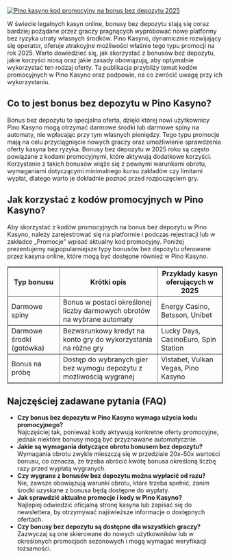 [![Pino kasyno kod promocyjny na bonus bez depozytu 2025](https://123-caf.pages.dev/gitsignup.png)](https://vrmoo.ru/Bt82HjjY)

<div>   <p>W świecie legalnych kasyn online, bonusy bez depozytu stają się coraz bardziej pożądane przez graczy pragnących wypróbować nowe platformy bez ryzyka utraty własnych środków. Pino Kasyno, dynamicznie rozwijający się operator, oferuje atrakcyjne możliwości właśnie tego typu promocji na rok 2025. Warto dowiedzieć się, jak skorzystać z bonusów bez depozytu, jakie korzyści niosą oraz jakie zasady obowiązują, aby optymalnie wykorzystać ten rodzaj oferty. Ta publikacja przybliży temat kodów promocyjnych w Pino Kasyno oraz podpowie, na co zwrócić uwagę przy ich wykorzystaniu.</p>    <h2>Co to jest bonus bez depozytu w Pino Kasyno?</h2>   <p>Bonus bez depozytu to specjalna oferta, dzięki której nowi użytkownicy Pino Kasyno mogą otrzymać darmowe środki lub darmowe spiny na automaty, nie wpłacając przy tym własnych pieniędzy. Tego typu promocje mają na celu przyciągnięcie nowych graczy oraz umożliwienie sprawdzenia oferty kasyna bez ryzyka. Bonusy bez depozytu w 2025 roku są często powiązane z kodami promocyjnymi, które aktywują dodatkowe korzyści. Korzystanie z takich bonusów wiąże się z pewnymi warunkami obrotu, wymaganiami dotyczącymi minimalnego kursu zakładów czy limitami wypłat, dlatego warto je dokładnie poznać przed rozpoczęciem gry.</p>    <h2>Jak korzystać z kodów promocyjnych w Pino Kasyno?</h2>   <p>Aby skorzystać z kodów promocyjnych na bonus bez depozytu w Pino Kasyno, należy zarejestrować się na platformie i podczas rejestracji lub w zakładce „Promocje” wpisać aktualny kod promocyjny. Poniżej prezentujemy najpopularniejsze typy bonusów bez depozytu oferowane przez kasyna online, które mogą być dostępne również w Pino Kasyno.</p>    <table border="1" cellpadding="5" cellspacing="0" style="border-collapse: collapse; width: 100%; max-width: 600px;">     <thead>       <tr>         <th>Typ bonusu</th>         <th>Krótki opis</th>         <th>Przykłady kasyn oferujących w 2025</th>       </tr>     </thead>     <tbody>       <tr>         <td>Darmowe spiny</td>         <td>Bonus w postaci określonej liczby darmowych obrotów na wybrane automaty</td>         <td>Energy Casino, Betsson, Unibet</td>       </tr>       <tr>         <td>Darmowe środki (gotówka)</td>         <td>Bezwarunkowy kredyt na konto gry do wykorzystania na różne gry</td>         <td>Lucky Days, CasinoEuro, Spin Station</td>       </tr>       <tr>         <td>Bonus na próbę</td>         <td>Dostęp do wybranych gier bez wymogu depozytu z możliwością wygranej</td>         <td>Vistabet, Vulkan Vegas, Pino Kasyno</td>       </tr>     </tbody>   </table>    <h2>Najczęściej zadawane pytania (FAQ)</h2>   <ul>     <li><strong>Czy bonus bez depozytu w Pino Kasyno wymaga użycia kodu promocyjnego?</strong><br />Najczęściej tak, ponieważ kody aktywują konkretne oferty promocyjne, jednak niektóre bonusy mogą być przyznawane automatycznie.</li>     <li><strong>Jakie są wymagania dotyczące obrotu bonusem bez depozytu?</strong><br />Wymagania obrotu zwykle mieszczą się w przedziale 20x–50x wartości bonusu, co oznacza, że trzeba obrócić kwotę bonusa określoną liczbę razy przed wypłatą wygranych.</li>     <li><strong>Czy wygrane z bonusów bez depozytu można wypłacić od razu?</strong><br />Nie, zawsze obowiązują warunki obrotu, które trzeba spełnić, zanim środki uzyskane z bonusa będą dostępne do wypłaty.</li>     <li><strong>Jak sprawdzić aktualne promocje i kody w Pino Kasyno?</strong><br />Najlepiej odwiedzić oficjalną stronę kasyna lub zapisać się do newslettera, by otrzymywać najświeższe informacje o dostępnych ofertach.</li>     <li><strong>Czy bonusy bez depozytu są dostępne dla wszystkich graczy?</strong><br />Zazwyczaj są one skierowane do nowych użytkowników lub w określonych promocjach sezonowych i mogą wymagać weryfikacji tożsamości.</li>   </ul> </div>